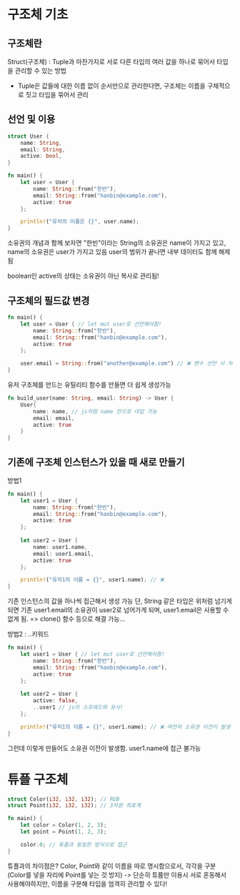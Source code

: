 # 구조체 기초


## 구조체란

Struct(구조체) : Tuple과 마찬가지로 서로 다른 타입의 여러 값을 하나로 묶어서 타입을 관리할 수 있는 방법

- Tuple은 값들에 대한 이름 없이 순서만으로 관리한다면, 구조체는 이름을 구체적으로 짓고 타입을 묶어서 관리

## 선언 및 이용
```rust
struct User {
	name: String,
	email: String,
	active: bool,
}
```

```rust
fn main() {
	let user = User {
		name: String::from("한빈"),
		email: String::from("hanbin@example.com"),
		active: true
	};

	println!("유저의 이름은 {}", user.name);
}
```

소유권의 개념과 함께 보자면 "한빈"이라는 String의 소유권은 name이 가지고 있고,
name의 소유권은 user가 가지고 있음
user의 범위가 끝나면 내부 데이터도 함께 해제됨

boolean인 active의 상태는 소유권이 아닌 복사로 관리됨!


## 구조체의 필드값 변경

```rust
fn main() {
	let user = User { // let mut user로 선언해야함!
		name: String::from("한빈"),
		email: String::from("hanbin@example.com"),
		active: true
	};

	user.email = String::from("another@example.com") // ❌ 변수 선언 시 처럼 mut 키워드가 있어야 내부 필드값 변경 가능
}
```

유저 구조체를 만드는 유틸리티 함수를 만들면 더 쉽게 생성가능
```rust
fn build_user(name: String, email: String) -> User {
	User{
		name: name, // js처럼 name 만으로 대입 가능
		email: email,
		active: true
	}
}
```


## 기존에 구조체 인스턴스가 있을 때 새로 만들기
방법1
```rust
fn main() {
	let user1 = User { 
		name: String::from("한빈"),
		email: String::from("hanbin@example.com"),
		active: true
	};
	
	let user2 = User { 
		name: user1.name,
		email: user1.email,
		active: true
	};

	println!("유저1의 이름 = {}", user1.name); // ❌
}
```
기존 인스턴스의 값을 하나씩 접근해서 생성 가능
단, String 같은 타입은 위처럼 넘기게 되면 기존 user1.email의 소유권이 user2로 넘어가게 되며, user1.email은 사용할 수 없게 됨.
=> clone() 함수 등으로 해결 가능...


방법2 : ..키워드
```rust
fn main() {
	let user1 = User { // let mut user로 선언해야함!
		name: String::from("한빈"),
		email: String::from("hanbin@example.com"),
		active: true
	};
	
	let user2 = User { 
		active: false,
		..user1 // js의 스프레드와 유사!
	};

	println!("유저1의 이름 = {}", user1.name); // ❌ 여전히 소유권 이전이 발생
}
```
그런데 이렇게 만들어도 소유권 이전이 발생함. user1.name에 접근 불가능



# 튜플 구조체
```rust
struct Color(i32, i32, i32); // RGB
struct Point(i32, i32, i32); // 3차원 좌표계

fn main() {
	let color = Color(1, 2, 3);
	let point = Point(1, 2, 3);

	color.0; // 튜플과 동일한 방식으로 접근
}
```

튜플과의 차이점은?
Color, Point와 같이 이름을 따로 명시함으로서,
각각을 구분 (Color를 넣을 자리에 Point를 넣는 것 방지)
-> 단순히 튜픒만 이용시 서로 혼동해서 사용해야하지만, 이름을 구분해 타입을 엄격히 관리할 수 있다!